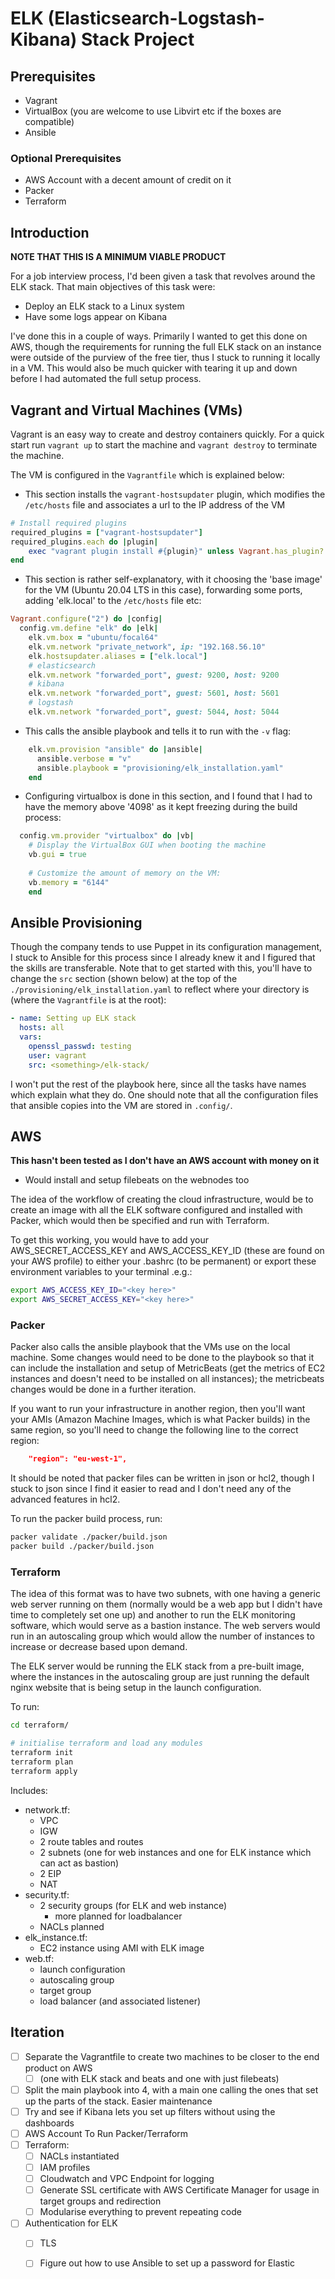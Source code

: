 # ELK (Elasticsearch-Logstash-Kibana) Stack Project

## Prerequisites
* Vagrant
* VirtualBox (you are welcome to use Libvirt etc if the boxes are compatible)
* Ansible

### Optional Prerequisites
* AWS Account with a decent amount of credit on it
* Packer
* Terraform

## Introduction

**NOTE THAT THIS IS A MINIMUM VIABLE PRODUCT**

For a job interview process, I'd been given a task that revolves around the ELK stack. That main objectives of this task were:
* Deploy an ELK stack to a Linux system
* Have some logs appear on Kibana

I've done this in a couple of ways. Primarily I wanted to get this done on AWS, though the requirements for running the full ELK stack on an instance were outside of the purview of the free tier, thus I stuck to running it locally in a VM. This would also be much quicker with tearing it up and down before I had automated the full setup process.

## Vagrant and Virtual Machines (VMs)

Vagrant is an easy way to create and destroy containers quickly. For a quick start run `vagrant up` to start the machine and `vagrant destroy` to terminate the machine.

The VM is configured in the `Vagrantfile` which is explained below:

* This section installs the `vagrant-hostsupdater` plugin, which modifies the `/etc/hosts` file and associates a url to the IP address of the VM

```ruby
# Install required plugins
required_plugins = ["vagrant-hostsupdater"]
required_plugins.each do |plugin|
    exec "vagrant plugin install #{plugin}" unless Vagrant.has_plugin? plugin
end
```
* This section is rather self-explanatory, with it choosing the 'base image' for the VM (Ubuntu 20.04 LTS in this case), forwarding some ports, adding 'elk.local' to the `/etc/hosts` file etc:

```ruby
Vagrant.configure("2") do |config|
  config.vm.define "elk" do |elk|
    elk.vm.box = "ubuntu/focal64"
    elk.vm.network "private_network", ip: "192.168.56.10"
    elk.hostsupdater.aliases = ["elk.local"]
    # elasticsearch
    elk.vm.network "forwarded_port", guest: 9200, host: 9200
    # kibana
    elk.vm.network "forwarded_port", guest: 5601, host: 5601
    # logstash
    elk.vm.network "forwarded_port", guest: 5044, host: 5044
```

* This calls the ansible playbook and tells it to run with the `-v` flag:
```ruby
    elk.vm.provision "ansible" do |ansible|
      ansible.verbose = "v"
      ansible.playbook = "provisioning/elk_installation.yaml"
	end
```

* Configuring virtualbox is done in this section, and I found that I had to have the memory above '4098' as it kept freezing during the build process:
```ruby
  config.vm.provider "virtualbox" do |vb|
    # Display the VirtualBox GUI when booting the machine
    vb.gui = true
  
    # Customize the amount of memory on the VM:
    vb.memory = "6144"
	end
```

## Ansible Provisioning

Though the company tends to use Puppet in its configuration management, I stuck to Ansible for this process since I already knew it and I figured that the skills are transferable. Note that to get started with this, you'll have to change the `src` section (shown below) at the top of the `./provisioning/elk_installation.yaml` to reflect where your directory is (where the `Vagrantfile` is at the root):

```yaml
- name: Setting up ELK stack
  hosts: all
  vars:
    openssl_passwd: testing
    user: vagrant
    src: <something>/elk-stack/
```
I won't put the rest of the playbook here, since all the tasks have names which explain what they do. One should note that all the configuration files that ansible copies into the VM are stored in `.config/`.

## AWS
**This hasn't been tested as I don't have an AWS account with money on it**
* Would install and setup filebeats on the webnodes too

The idea of the workflow of creating the cloud infrastructure, would be to create an image with all the ELK software configured and installed with Packer, which would then be specified and run with Terraform.

To get this working, you would have to add your AWS_SECRET_ACCESS_KEY and AWS_ACCESS_KEY_ID (these are found on your AWS profile) to either your .bashrc (to be permanent) or export these environment variables to your terminal .e.g.:

```sh
export AWS_ACCESS_KEY_ID="<key here>"
export AWS_SECRET_ACCESS_KEY="<key here>"
```
### Packer

Packer also calls the ansible playbook that the VMs use on the local machine. Some changes would need to be done to the playbook so that it can include the installation and setup of MetricBeats (get the metrics of EC2 instances and doesn't need to be installed on all instances); the metricbeats changes would be done in a further iteration.

If you want to run your infrastructure in another region, then you'll want your AMIs (Amazon Machine Images, which is what Packer builds) in the same region, so you'll need to change the following line to the correct region:
```json
	"region": "eu-west-1",
```

It should be noted that packer files can be written in json or hcl2, though I stuck to json since I find it easier to read and I don't need any of the advanced features in hcl2.

To run the packer build process, run:
```sh
packer validate ./packer/build.json
packer build ./packer/build.json
```

### Terraform

The idea of this format was to have two subnets, with one having a generic web server running on them (normally would be a web app but I didn't have time to completely set one up) and another to run the ELK monitoring software, which would serve as a bastion instance. The web servers would run in an autoscaling group which would allow the number of instances to increase or decrease based upon demand.

The ELK server would be running the ELK stack from a pre-built image, where the instances in the autoscaling group are just running the default nginx website that is being setup in the launch configuration.

To run:

```sh
cd terraform/

# initialise terraform and load any modules
terraform init
terraform plan
terraform apply
```
Includes:
* network.tf: 
  * VPC
  * IGW
  * 2 route tables and routes
  * 2 subnets (one for web instances and one for ELK instance which can act as bastion)
  * 2 EIP
  * NAT
* security.tf:
  * 2 security groups (for ELK and web instance)
    * more planned for loadbalancer
  * NACLs planned
* elk_instance.tf:
  * EC2 instance using AMI with ELK image
* web.tf:
  * launch configuration
  * autoscaling group
  * target group
  * load balancer (and associated listener)

## Iteration
* [ ] Separate the Vagrantfile to create two machines to be closer to the end product on AWS
	* [ ] (one with ELK stack and beats and one with just filebeats)
* [ ] Split the main playbook into 4, with a main one calling the ones that set up the parts of the stack. Easier maintenance
* [ ] Try and see if Kibana lets you set up filters without using the dashboards
* [ ] AWS Account To Run Packer/Terraform
* [ ] Terraform:
	* [ ] NACLs instantiated
	* [ ] IAM profiles
	* [ ] Cloudwatch and VPC Endpoint for logging
	* [ ] Generate SSL certificate with AWS Certificate Manager for usage in target groups and redirection
	* [ ] Modularise everything to prevent repeating code
* [ ] Authentication for ELK
	* [ ] TLS
	* [ ] Figure out how to use Ansible to set up a password for Elastic

